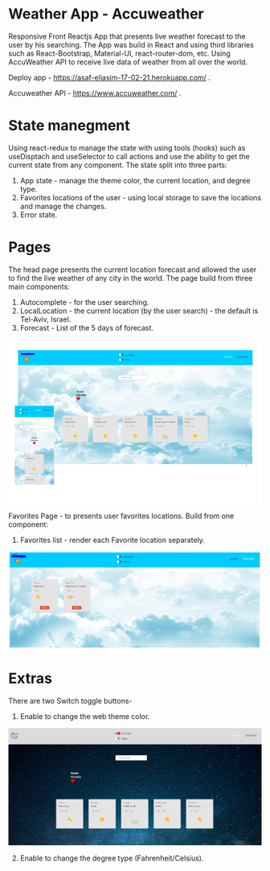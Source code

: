 # Weather App - Accuweather
Responsive Front Reactjs App that presents live weather forecast to the user by his searching. 
The App was build in React and using third libraries such as React-Bootstrap, Material-UI, react-router-dom, etc. 
Using AccuWeather API to receive live data of weather from all over the world. 

Deploy app - https://asaf-eliasim-17-02-21.herokuapp.com/ .

Accuweather API - https://www.accuweather.com/ .

# State manegment 
Using react-redux to manage the state with using tools (hooks) such as useDisptach and useSelector to call actions 
and use the ability to get the current state from any component. 
The state split into three parts: 
1. App state - manage the theme color, the current location, and degree type.
2. Favorites locations of the user - using local storage to save the locations and manage the changes.
3. Error state.

# Pages
The head page presents the current location forecast and allowed the user to find the live weather of any city in the world.
The page build from three main components:
1. Autocomplete - for the user searching.
2. LocalLocation - the current location (by the user search) - the default is Tel-Aviv, Israel.
3. Forecast - List of the 5 days of forecast.

![](/image/head.PNG)

Favorites Page - to presents user favorites locations.
Build from one component:
1. Favorites list - render each Favorite location separately.

![](/image/favorites.PNG)

# Extras
There are two Switch toggle buttons- 
1. Enable to change the web theme color.

![](/image/darkTheme.PNG)

2. Enable to change the degree type (Fahrenheit/Celsius).

